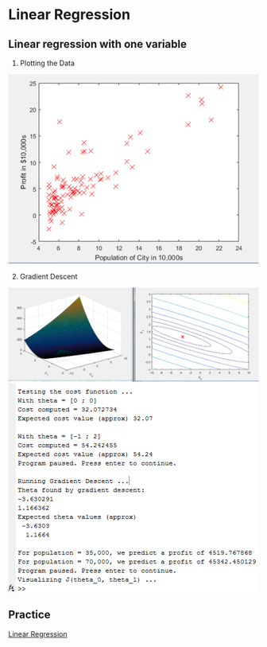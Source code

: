 # Linear Regression

## Linear regression with one variable

1. Plotting the Data </br>
<img src="https://github.com/LeoZ123/Machine-Learning-Practice/blob/master/Coursera-Exercises/ReadMe/ex1/data_set.png">

2. Gradient Descent
<img src="https://github.com/LeoZ123/Machine-Learning-Practice/blob/master/Coursera-Exercises/ReadMe/ex1/GD.png">
<img src="https://github.com/LeoZ123/Machine-Learning-Practice/blob/master/Coursera-Exercises/ReadMe/ex1/test_function.png">

## Practice
[Linear Regression](https://github.com/LeoZ123/Machine-Learning-Practice/tree/master/Regression_Problem)</br>
